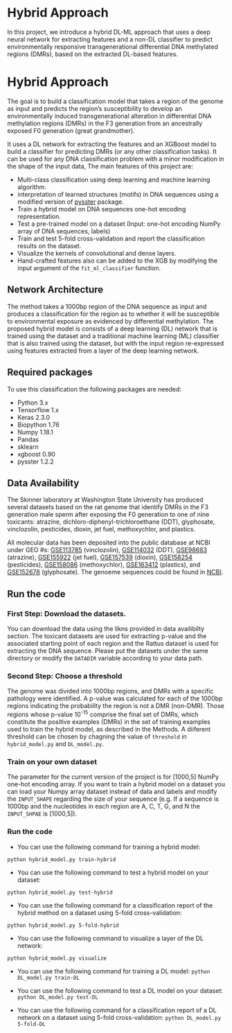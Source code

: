 # Hybrid Approach

In this project, we introduce a hybrid DL-ML approach that uses a deep neural network for extracting features and a non-DL classifier to predict environmentally responsive transgenerational differential DNA methylated regions (DMRs), based on the extracted DL-based features. 

# Hybrid Approach

The goal is to build a classification model that takes a region of the genome as input and predicts the region’s susceptibility to develop an environmentally induced transgenerational alteration in differential DNA methylation regions (DMRs) in the F3 generation from an ancestrally exposed F0 generation (great grandmother). 

It uses a DL network for extracting the features and an XGBoost model to build a classifier for predicting DMRs (or any other classification tasks). It can be used for any DNA classification problem with a minor modification in the shape of the input data, The main features of this project are: 

* Multi-class classification using deep learning and machine learning algorithm.
* interpretation of learned structures (motifs) in DNA sequences using a modified version of [pysster](https://github.com/budach/pysster) package.
* Train a hybrid model on  DNA sequences one-hot encoding representation. 
* Test a pre-trained model on a dataset (Input: one-hot encoding NumPy array of DNA sequences, labels)
* Train and test 5-fold cross-validation and report the classification results on the dataset. 
* Visualize the kernels of convolutional and dense layers.
* Hand-crafted features also can be added to the XGB by modifying the input argument of the `fit_ml_classifier` function. 

## Network Architecture 
The method takes a 1000bp region of the DNA sequence as input and produces a classification for the region as to whether it will be susceptible to environmental exposure as evidenced by differential methylation. The proposed hybrid model is consists of a deep learning (DL) network that is trained using the dataset and a traditional machine learning (ML) classifier that is also trained using the dataset, but with the input region re-expressed using features extracted from a layer of the deep learning network. 

## Required packages

To use this classification the following packages are needed: 

* Python 3.x
* Tensorflow 1.x
* Keras 2.3.0
* Biopython 1.76
* Numpy 1.18.1
* Pandas 
* sklearn
* xgboost 0.90
* pysster 1.2.2



## Data Availability 

The Skinner laboratory at Washington State University has produced several datasets based on the rat genome that identify DMRs in the F3 generation male sperm after exposing the F0 generation to one of nine toxicants: atrazine, dichloro-diphenyl-trichloroethane (DDT), glyphosate, vinclozolin, pesticides, dioxin, jet fuel, methoxychlor, and plastics.

All molecular data has been deposited into the public database at NCBI under GEO #s: [GSE113785](https://www.ncbi.nlm.nih.gov/search/all/?term=GSE113785) (vinclozolin), [GSE114032](https://www.ncbi.nlm.nih.gov/search/all/?term=GSE114032) (DDT), [GSE98683](https://www.ncbi.nlm.nih.gov/search/all/?term=GSE98683) (atrazine), [GSE155922](https://www.ncbi.nlm.nih.gov/search/all/?term=GSE155922) (jet fuel), [GSE157539](https://www.ncbi.nlm.nih.gov/search/all/?term=GSE157539) (dioxin), [GSE158254](https://www.ncbi.nlm.nih.gov/search/all/?term=GSE158254) (pesticides), [GSE158086](https://www.ncbi.nlm.nih.gov/search/all/?term=GSE158086) (methoxychlor), [GSE163412](https://www.ncbi.nlm.nih.gov/search/all/?term=GSE163412) (plastics), and [GSE152678](https://www.ncbi.nlm.nih.gov/search/all/?term=GSE152678) (glyphosate). The genoeme sequences could be found in [NCBI](https://www.ncbi.nlm.nih.gov/genome/annotation_euk/Rattus_norvegicus/106/). 



## Run the code

### First Step: Download the datasets. 

You can download the data using the likns provided in data availibilty section. The toxicant datasets are used for extracting p-value and the associated starting point of each region and the Rattus dataset is used for extracting the DNA sequence. Please put the datasets under the same directory or modify the `DATADIR` variable according to your data path.

### Second Step: Choose a threshold 

The genome was divided into 1000bp regions, and DMRs with a specific pathology were identified. A p-value was calculated for each of the 1000bp regions indicating the probability the region is not a DMR (non-DMR). Those regions whose p-value 10<sup>-15</sup> comprise the final set of DMRs, which constitute the positive examples (DMRs) in the set of training examples used to train the hybrid model, as described in the Methods. A diiferent threshold can be chosen by chagning the value of `threshold` in `hybrid_model.py` and `DL_model.py`.

### Train on your own dataset 

The parameter for the current version of the project is for [1000,5] NumPy one-hot encoding array.  If you want to train a hybrid model on a dataset you can load your Numpy array dataset instead of data and labels and modify the `INPUT_SHAPE` regarding the size of your sequence (e.g. If a sequence is 1000bp and the nucleotides in each region are A, C, T, G, and N the `INPUT_SHPAE` is [1000,5]). 


### Run the code 

* You can use the following command for training a hybrid model: 

`python hybrid_model.py train-hybrid`

* You can use the following command to test a hybrid model on your dataset: 

`python hybrid_model.py test-hybrid`

* You can use the following command for a classification report of the hybrid method on a dataset using 5-fold cross-validation: 

`python hybrid_model.py 5-fold-hybrid`

* You can use the following command to visualize a layer of the DL network:

`python hybrid_model.py visualize`

* You can use the following command for training a DL model:
`python DL_model.py train-DL`

* You can use the following command to test a DL model on your dataset:
`python DL_model.py test-DL`

* You can use the following command for a classification report of a DL network  on a dataset using 5-fold cross-validation:
`python DL_model.py 5-fold-DL`
